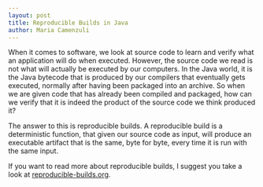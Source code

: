 ```yaml
---
layout: post
title: Reproducible Builds in Java
author: Maria Camenzuli
---
```


When it comes to software, we look at source code to learn and verify what an application will do when executed. However, the source code we read is not what will actually be executed by our computers. In the Java world, it is the Java bytecode that is produced by our compilers that eventually gets executed, normally after having been packaged into an archive. So when we are given code that has already been compiled and packaged, how can we verify that it is indeed the product of the source code we think produced it?

The answer to this is reproducible builds. A reproducible build is a deterministic function, that given our source code as input, will produce an executable artifact that is the same, byte for byte, every time it is run with the same input.

If you want to read more about reproducible builds, I suggest you take a look at [reproducible-builds.org](https://reproducible-builds.org/).